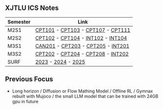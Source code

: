 
## XJTLU ICS Notes

| Semester | Link |
| --- | --- |
| M2S1 | [CPT101](https://github.com/Xyu-Chern/XJTLU_CPT101) - [CPT103](https://github.com/Xyu-Chern/XJTLU_CPT103) - [CPT107](https://github.com/Xyu-Chern/XJTLU_CPT107) - [CPT111](https://github.com/Xyu-Chern/XJTLU_CPT111) |
| M2S2 | [CPT102](https://github.com/Xyu-Chern/XJTLU_CPT102) - [CPT104](https://github.com/Xyu-Chern/XJTLU_CPT104) - [INT102](https://github.com/Xyu-Chern/XJTLU_INT102) - [INT104](https://github.com/Xyu-Chern/XJTLU_INT104) |
| M3S1 | [CAN201](https://github.com/Xyu-Chern/XJTLU_CAN201) - [CPT203](https://github.com/Xyu-Chern/XJTLU_CPT203) - [CPT205](https://github.com/Xyu-Chern/XJTLU_CPT205) - [INT201](https://github.com/Xyu-Chern/XJTLU_INT201) |
| M3S2 | [CPT202](https://github.com/Xyu-Chern/XJTLU_CPT202) - [CPT204](https://github.com/Xyu-Chern/XJTLU_CPT204) - [CPT208](https://github.com/Xyu-Chern/XJTLU_CPT208) - [INT202](https://github.com/Xyu-Chern/XJTLU_INT202) |
| SURF | [2023](https://github.com/Xyu-Chern/SURF_2023) - [2024](https://github.com/Xyu-Chern/SURF_2024) - [2025](https://github.com/Dcyaprogrammer/SURF-2025) 

## Previous Focus
- Long horizon / Diffusion or Flow Mathing Model / Offline RL / Gymnax rebuilt with Mujoco / the small LLM model that can be trained with 24GB gpu in future

